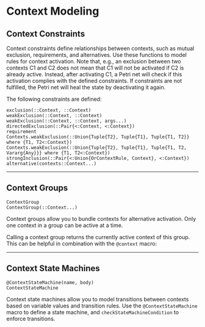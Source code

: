 # Context Modeling

## Context Constraints

Context constraints define relationships between contexts, such as mutual exclusion, requirements, and alternatives. Use these functions to model rules for context activation. Note that, e.g., an exclusion between two contexts C1 and C2 does not mean that C1 will not be activated if C2 is already active. Instead, after activating C1, a Petri net will check if this activation complies with the defined constraints. If constraints are not fulfilled, the Petri net will heal the state by deactivating it again.

The following constraints are defined:

```@docs
exclusion(::Context, ::Context)
weakExclusion(::Context, ::Context)
weakExclusion(::Context, ::Context, args...)
directedExclusion(::Pair{<:Context, <:Context})
requirement
Contexts.weakExclusion(::Union{Tuple{T2}, Tuple{T1}, Tuple{T1, T2}} where {T1, T2<:Context})
Contexts.weakExclusion(::Union{Tuple{T2}, Tuple{T1}, Tuple{T1, T2, Vararg{Any}}} where {T1, T2<:Context})
strongInclusion(::Pair{<:Union{OrContextRule, Context}, <:Context})
alternative(contexts::Context...)
```

---

## Context Groups

```@docs
ContextGroup
ContextGroup(::Context...)
```

Context groups allow you to bundle contexts for alternative activation. Only one context in a group can be active at a time.

Calling a context group returns the currently active context of this group. This can be helpful in combination with the `@context` macro:



---

## Context State Machines

```@docs
@ContextStateMachine(name, body)
ContextStateMachine
```

Context state machines allow you to model transitions between contexts based on variable values and transition rules. Use the `@ContextStateMachine` macro to define a state machine, and `checkStateMachineCondition` to enforce transitions.
